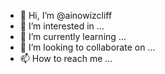 - 👋 Hi, I’m @ainowizcliff
- 👀 I’m interested in ...
- 🌱 I’m currently learning ...
- 💞️ I’m looking to collaborate on ...
- 📫 How to reach me ...

<!---
ainowizcliff/ainowizcliff is a ✨ special ✨ repository because its `README.md` (this file) appears on your GitHub profile.
You can click the Preview link to take a look at your changes.
--->
